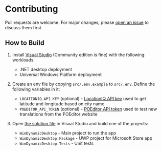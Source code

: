 # Contributing

Pull requests are welcome. For major changes, please [open an issue](https://github.com/t1m0thyj/WinDynamicDesktop/issues/new?assignees=&labels=&projects=&template=feature_request.md) to discuss them first.

## How to Build

1. Install [Visual Studio](https://visualstudio.microsoft.com/vs/) (Community edition is fine) with the following workloads:
    * .NET desktop deployment
    * Universal Windows Platform deployment

2. Create an env file by copying `src/.env.example` to `src/.env`. Define the following variables in it:
    * `LOCATIONIQ_API_KEY` (optional) - [LocationIQ API key](https://help.locationiq.com/support/solutions/articles/36000172496-how-do-i-get-the-api-key-access-token-) used to get latitude and longitude based on city name
    * `POEDITOR_API_TOKEN` (optional) - [POEditor API token](https://poeditor.com/account/api) used to test new translations from the POEditor website

3. Open [the solution file](.src/WinDynamicDesktop.sln) in Visual Studio and build one of the projects:
    * `WinDynamicDesktop` - Main project to run the app
    * `WinDynamicDesktop.Package` - UWP project for Microsoft Store app
    * `WinDynamicDesktop.Tests` - Unit tests

